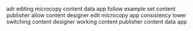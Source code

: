 adr editing microcopy content data app follow example set content publisher allow content designer edit microcopy app consistency lower switching content designer working content publisher content data app